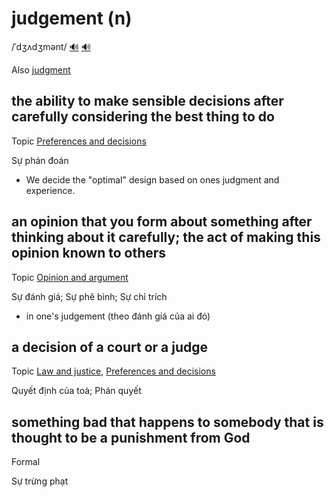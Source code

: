 # judgement (n)

/ˈdʒʌdʒmənt/ [🔊](https://www.oxfordlearnersdictionaries.com/media/english/uk_pron/j/jud/judge/judgement__gb_1.mp3) [🔊](https://www.oxfordlearnersdictionaries.com/media/english/us_pron/j/jud/judge/judgement__us_1.mp3)

Also [judgment]()

## the ability to make sensible decisions after carefully considering the best thing to do

Topic [Preferences and decisions](../topics/preferences-and-decisions.md#preferences--decisions)

Sự phán đoán

- We decide the "optimal" design based on ones judgment and experience.

## an opinion that you form about something after thinking about it carefully; the act of making this opinion known to others

Topic [Opinion and argument](../topics/opinion-and-argument.md#opinion--argument)

Sự đánh giá; Sự phê bình; Sự chỉ trích

- in one's judgement (theo đánh giá của ai đó)

## a decision of a court or a judge

Topic [Law and justice](../topics/law-and-justice.md#law--justice), [Preferences and decisions](../topics/preferences-and-decisions.md#preferences--decisions)

Quyết định của toà; Phán quyết

## something bad that happens to somebody that is thought to be a punishment from God

Formal

Sự trừng phạt